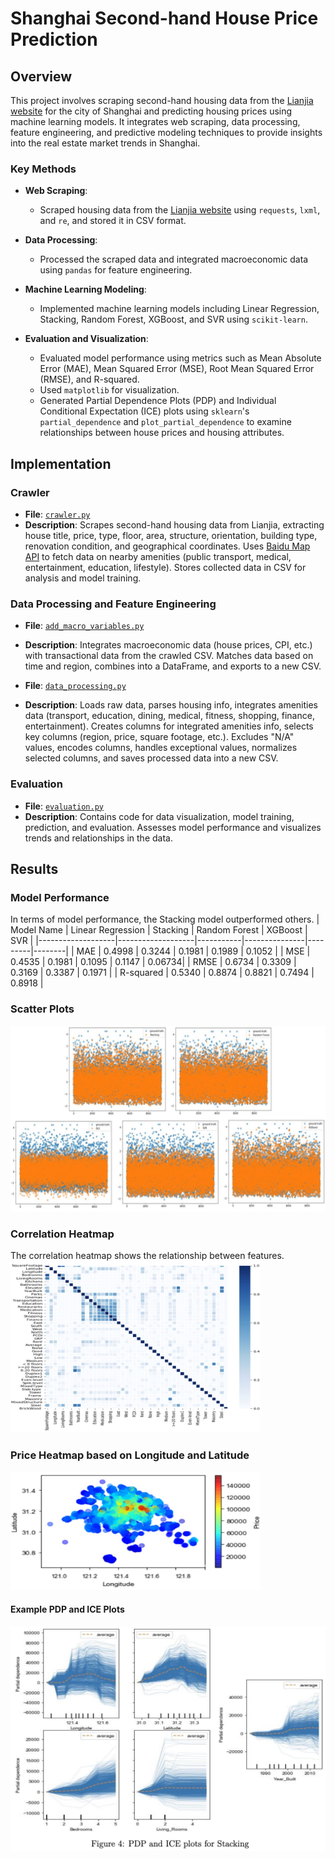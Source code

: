 # Shanghai Second-hand House Price Prediction

## Overview
This project involves scraping second-hand housing data from the [Lianjia website](https://sh.lianjia.com/) for the city of Shanghai and predicting housing prices using machine learning models. It integrates web scraping, data processing, feature engineering, and predictive modeling techniques to provide insights into the real estate market trends in Shanghai.

### Key Methods

- **Web Scraping**: 
  - Scraped housing data from the [Lianjia website](https://sh.lianjia.com/) using `requests`, `lxml`, and `re`, and stored it in CSV format.
  
- **Data Processing**: 
  - Processed the scraped data and integrated macroeconomic data using `pandas` for feature engineering.
  
- **Machine Learning Modeling**: 
  - Implemented machine learning models including Linear Regression, Stacking, Random Forest, XGBoost, and SVR using `scikit-learn`.
  
- **Evaluation and Visualization**: 
  - Evaluated model performance using metrics such as Mean Absolute Error (MAE), Mean Squared Error (MSE), Root Mean Squared Error (RMSE), and R-squared.
  - Used `matplotlib` for visualization.
  - Generated Partial Dependence Plots (PDP) and Individual Conditional Expectation (ICE) plots using `sklearn`'s `partial_dependence` and `plot_partial_dependence` to examine relationships between house prices and housing attributes.


## Implementation

### Crawler
- **File**: [`crawler.py`](https://github.com/zy969/LianjiaHousePricePrediction/blob/main/crawler/crawler.py)
- **Description**: Scrapes second-hand housing data from Lianjia, extracting house title, price, type, floor, area, structure, orientation, building type, renovation condition, and geographical coordinates. Uses [Baidu Map API](https://lbsyun.baidu.com/) to fetch data on nearby amenities (public transport, medical, entertainment, education, lifestyle). Stores collected data in CSV for analysis and model training.


### Data Processing and Feature Engineering
- **File**: [`add_macro_variables.py`](https://github.com/zy969/LianjiaHousePricePrediction/blob/main/processor/add_macro_variables.py)
- **Description**: Integrates macroeconomic data (house prices, CPI, etc.) with transactional data from the crawled CSV. Matches data based on time and region, combines into a DataFrame, and exports to a new CSV.


- **File**: [`data_processing.py`](https://github.com/zy969/LianjiaHousePricePrediction/blob/main/processor/data_processing.py)
- **Description**: Loads raw data, parses housing info, integrates amenities data (transport, education, dining, medical, fitness, shopping, finance, entertainment). Creates columns for integrated amenities info, selects key columns (region, price, square footage, etc.). Excludes "N/A" values, encodes columns, handles exceptional values, normalizes selected columns, and saves processed data into a new CSV.


### Evaluation
- **File**: [`evaluation.py`](https://github.com/zy969/LianjiaHousePricePrediction/blob/main/evaluation/evaluation.py)
- **Description**: Contains code for data visualization, model training, prediction, and evaluation. Assesses model performance and visualizes trends and relationships in the data.

## Results

### Model Performance
In terms of model performance, the Stacking model outperformed others.
| Model Name        | Linear Regression | Stacking  | Random Forest | XGBoost | SVR    |
|-------------------|-------------------|-----------|---------------|---------|--------|
| MAE               | 0.4998            | 0.3244    | 0.1981        | 0.1989  | 0.1052 |
| MSE               | 0.4535            | 0.1981    | 0.1095        | 0.1147  | 0.06734|
| RMSE              | 0.6734            | 0.3309    | 0.3169        | 0.3387  | 0.1971 |
| R-squared         | 0.5340            | 0.8874    | 0.8821        | 0.7494  | 0.8918 |

### Scatter Plots
 ![Scatter Plots](plots/scatter_plots.png)
### Correlation Heatmap
The correlation heatmap shows the relationship between features. <img src="plots/correlation_heatmap.png" alt="Correlation Heatmap" width="400">

### Price Heatmap based on Longitude and Latitude
 <img src="plots/price_heatmap.png" alt="Price Heatmap" width="400">

#### Example PDP and ICE Plots
![PDP and ICE Plots](plots/ice.jpg)